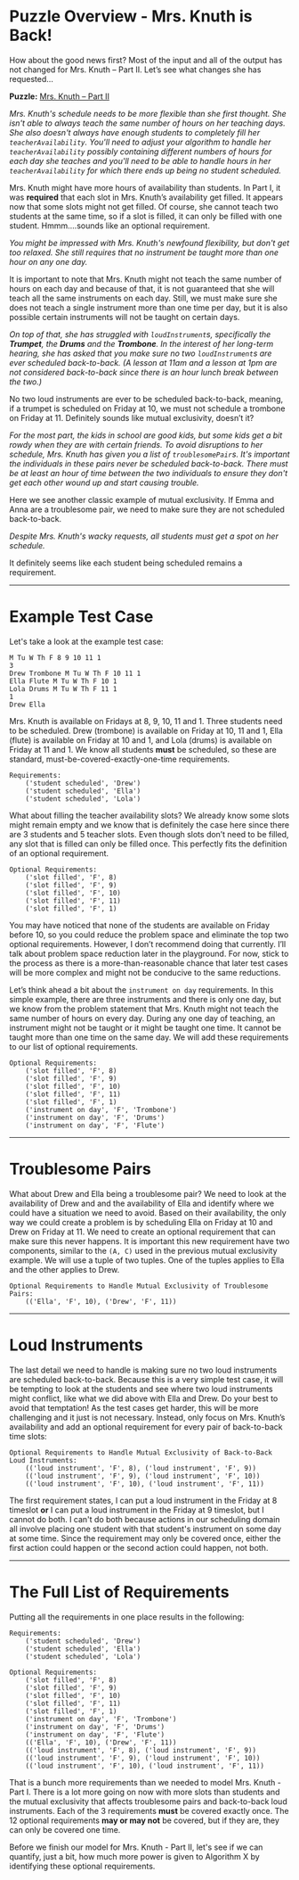 # Puzzle Overview - Mrs. Knuth is Back!

How about the good news first? Most of the input and all of the output has not changed for Mrs. Knuth – Part II. Let’s see what changes she has requested…

__Puzzle:__ [Mrs. Knuth – Part II](https://www.codingame.com/training/medium/mrs--knuth---part-ii)

_Mrs. Knuth's schedule needs to be more flexible than she first thought. She isn't able to always teach the same number of hours on her teaching days. She also doesn't always have enough students to completely fill her `teacherAvailability`. You'll need to adjust your algorithm to handle her `teacherAvailability` possibly containing different numbers of hours for each day she teaches and you'll need to be able to handle hours in her `teacherAvailability` for which there ends up being no student scheduled._

Mrs. Knuth might have more hours of availability than students. In Part I, it was __required__ that each slot in Mrs. Knuth’s availability get filled. It appears now that some slots might not get filled. Of course, she cannot teach two students at the same time, so if a slot is filled, it can only be filled with one student. Hmmm….sounds like an optional requirement.

_You might be impressed with Mrs. Knuth's newfound flexibility, but don't get too relaxed. She still requires that no instrument be taught more than one hour on any one day._

It is important to note that Mrs. Knuth might not teach the same number of hours on each day and because of that, it is not guaranteed that she will teach all the same instruments on each day. Still, we must make sure she does not teach a single instrument more than one time per day, but it is also possible certain instruments will not be taught on certain days.

_On top of that, she has struggled with `loudInstrument`s, specifically the __Trumpet__, the __Drums__ and the __Trombone__. In the interest of her long-term hearing, she has asked that you make sure no two `loudInstrument`s are ever scheduled back-to-back. (A lesson at 11am and a lesson at 1pm are not considered back-to-back since there is an hour lunch break between the two.)_

No two loud instruments are ever to be scheduled back-to-back, meaning, if a trumpet is scheduled on Friday at 10, we must not schedule a trombone on Friday at 11. Definitely sounds like mutual exclusivity, doesn’t it?

_For the most part, the kids in school are good kids, but some kids get a bit rowdy when they are with certain friends. To avoid disruptions to her schedule, Mrs. Knuth has given you a list of `troublesomePair`s. It's important the individuals in these pairs never be scheduled back-to-back. There must be at least an hour of time between the two individuals to ensure they don't get each other wound up and start causing trouble._

Here we see another classic example of mutual exclusivity. If Emma and Anna are a troublesome pair, we need to make sure they are not scheduled back-to-back.

_Despite Mrs. Knuth's wacky requests, all students must get a spot on her schedule._

It definitely seems like each student being scheduled remains a requirement.

---

# Example Test Case

Let's take a look at the example test case:

```text
M Tu W Th F 8 9 10 11 1
3
Drew Trombone M Tu W Th F 10 11 1
Ella Flute M Tu W Th F 10 1
Lola Drums M Tu W Th F 11 1
1
Drew Ella
```

Mrs. Knuth is available on Fridays at 8, 9, 10, 11 and 1. Three students need to be scheduled. Drew (trombone) is available on Friday at 10, 11 and 1, Ella (flute) is available on Friday at 10 and 1, and Lola (drums) is available on Friday at 11 and 1. We know all students __must__ be scheduled, so these are standard, must-be-covered-exactly-one-time requirements.

```
Requirements:
    ('student scheduled', 'Drew')
    ('student scheduled', 'Ella')
    ('student scheduled', 'Lola')
```

What about filling the teacher availability slots? We already know some slots might remain empty and we know that is definitely the case here since there are 3 students and 5 teacher slots. Even though slots don’t need to be filled, any slot that is filled can only be filled once. This perfectly fits the definition of an optional requirement.

```
Optional Requirements:
    ('slot filled', 'F', 8)
    ('slot filled', 'F', 9)
    ('slot filled', 'F', 10)
    ('slot filled', 'F', 11)
    ('slot filled', 'F', 1)
```

You may have noticed that none of the students are available on Friday before 10, so you could reduce the problem space and eliminate the top two optional requirements. However, I don’t recommend doing that currently. I’ll talk about problem space reduction later in the playground. For now, stick to the process as there is a more-than-reasonable chance that later test cases will be more complex and might not be conducive to the same reductions.

Let’s think ahead a bit about the `instrument on day` requirements. In this simple example, there are three instruments and there is only one day, but we know from the problem statement that Mrs. Knuth might not teach the same number of hours on every day. During any one day of teaching, an instrument might not be taught or it might be taught one time. It cannot be taught more than one time on the same day. We will add these requirements to our list of optional requirements.

```
Optional Requirements:
    ('slot filled', 'F', 8)
    ('slot filled', 'F', 9)
    ('slot filled', 'F', 10)
    ('slot filled', 'F', 11)
    ('slot filled', 'F', 1)
    ('instrument on day', 'F', 'Trombone')
    ('instrument on day', 'F', 'Drums')
    ('instrument on day', 'F', 'Flute')
```

---

# Troublesome Pairs

What about Drew and Ella being a troublesome pair? We need to look at the availability of Drew and and the availability of Ella and identify where we could have a situation we need to avoid. Based on their availability, the only way we could create a problem is by scheduling Ella on Friday at 10 and Drew on Friday at 11. We need to create an optional requirement that can make sure this never happens. It is important this new requirement have two components, similar to the `(A, C)` used in the previous mutual exclusivity example. We will use a tuple of two tuples. One of the tuples applies to Ella and the other applies to Drew.

```text
Optional Requirements to Handle Mutual Exclusivity of Troublesome Pairs:
    (('Ella', 'F', 10), ('Drew', 'F', 11))
```

---

# Loud Instruments

The last detail we need to handle is making sure no two loud instruments are scheduled back-to-back. Because this is a very simple test case, it will be tempting to look at the students and see where two loud instruments might conflict, like what we did above with Ella and Drew. Do your best to avoid that temptation! As the test cases get harder, this will be more challenging and it just is not necessary. Instead, only focus on Mrs. Knuth’s availability and add an optional requirement for every pair of back-to-back time slots:

```text
Optional Requirements to Handle Mutual Exclusivity of Back-to-Back Loud Instruments:
    (('loud instrument', 'F', 8), ('loud instrument', 'F', 9))
    (('loud instrument', 'F', 9), ('loud instrument', 'F', 10))
    (('loud instrument', 'F', 10), ('loud instrument', 'F', 11))
```

The first requirement states, I can put a loud instrument in the Friday at 8 timeslot __or__ I can put a loud instrument in the Friday at 9 timeslot, but I cannot do both. I can't do both because actions in our scheduling domain all involve placing one student with that student's instrument on some day at some time. Since the requirement may only be covered once, either the first action could happen or the second action could happen, not both.

---

# The Full List of Requirements

Putting all the requirements in one place results in the following:

```text
Requirements:
    ('student scheduled', 'Drew')
    ('student scheduled', 'Ella')
    ('student scheduled', 'Lola')

Optional Requirements:
    ('slot filled', 'F', 8)
    ('slot filled', 'F', 9)
    ('slot filled', 'F', 10)
    ('slot filled', 'F', 11)
    ('slot filled', 'F', 1)
    ('instrument on day', 'F', 'Trombone')
    ('instrument on day', 'F', 'Drums')
    ('instrument on day', 'F', 'Flute')
    (('Ella', 'F', 10), ('Drew', 'F', 11))
    (('loud instrument', 'F', 8), ('loud instrument', 'F', 9))
    (('loud instrument', 'F', 9), ('loud instrument', 'F', 10))
    (('loud instrument', 'F', 10), ('loud instrument', 'F', 11))
```

That is a bunch more requirements than we needed to model Mrs. Knuth - Part I. There is a lot more going on now with more slots than students and the mutual exclusivity that affects troublesome pairs and back-to-back loud instruments. Each of the 3 requirements __must__ be covered exactly once. The 12 optional requirements __may or may not__ be covered, but if they are, they can only be covered one time.

Before we finish our model for Mrs. Knuth - Part II, let's see if we can quantify, just a bit, how much more power is given to Algorithm X by identifying these optional requirements.

<BR>